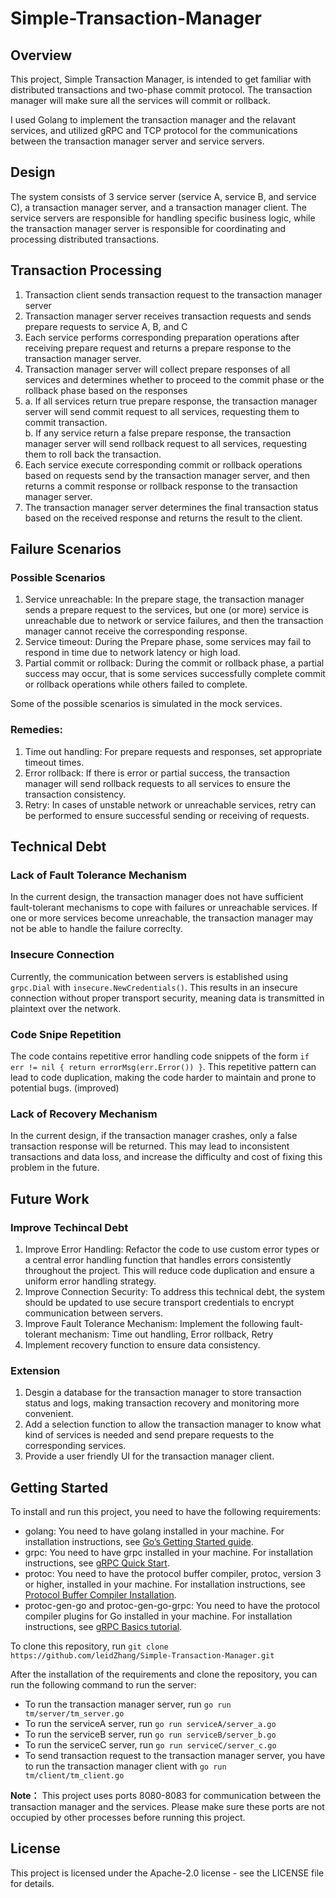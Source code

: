 # Simple-Transaction-Manager
## Overview 
This project, Simple Transaction Manager, is intended to get familiar with distributed transactions and two-phase commit protocol. The transaction manager will make sure all the services will commit or rollback. <br>

I used Golang to implement the transaction manager and the relavant services, and utilized gRPC and TCP protocol for the communications between the transaction manager server and service servers.

## Design  
The system consists of 3 service server (service A, service B, and service C), a transaction manager server, and a transaction manager client. The service servers are responsible for handling specific business logic, while the transaction manager server is responsible for coordinating and processing distributed transactions. 

## Transaction Processing
1. Transaction client sends transaction request to the transaction manager server 
2. Transaction manager server receives transaction requests and sends prepare requests to service A, B, and C 
3. Each service performs corresponding preparation operations after receiving prepare request and returns a prepare response to the transaction manager server. 
4. Transaction manager server will collect prepare responses of all services and determines whether to proceed to the commit phase or the rollback phase based on the responses 
5. a. If all services return true prepare response, the transaction manager server will send commit request to all services, requesting them to commit transaction. <br> b. If any service return a false prepare response, the transaction manager server will send rollback request to all services, requesting them to roll back the transaction.
6. Each service execute corresponding commit or rollback operations based on requests send by the transaction manager server, and then returns a commit response or rollback response to the transaction manager server. 
7. The transaction manager server determines the final transaction status based on the received response and returns the result to the client. 

## Failure Scenarios
### Possible Scenarios
1. Service unreachable: In the prepare stage, the transaction manager sends a prepare request to the services, but one (or more) service is unreachable due to network or service failures, and then the transaction manager cannot receive the corresponding response. 
2. Service timeout: During the Prepare phase, some services may fail to respond in time due to network latency or high load.
3. Partial commit or rollback: During the commit or rollback phase, a partial success may occur, that is some services successfully complete commit or rollback operations while others failed to complete. 

Some of the possible scenarios is simulated in the mock services. 

### Remedies: 
1. Time out handling: For prepare requests and responses, set appropriate timeout times. 
2. Error rollback: If there is error or partial success, the transaction manager will send rollback requests to all services to ensure the transaction consistency. 
3. Retry: In cases of unstable network or unreachable services, retry can be performed to ensure successful sending or receiving of requests.
## Technical Debt
### Lack of Fault Tolerance Mechanism 
In the current design, the transaction manager does not have sufficient fault-tolerant mechanisms to cope with failures or unreachable services. If one or more services become unreachable, the transaction manager may not be able to handle the failure correclty. 
### Insecure Connection 
Currently, the communication between servers is established using `grpc.Dial` with `insecure.NewCredentials()`. This results in an insecure connection without proper transport security, meaning data is transmitted in plaintext over the network. 
### Code Snipe Repetition 
The code contains repetitive error handling code snippets of the form `if err != nil { return errorMsg(err.Error()) }`. This repetitive pattern can lead to code duplication, making the code harder to maintain and prone to potential bugs. (improved) 
### Lack of Recovery Mechanism
In the current design, if the transaction manager crashes, only a false transaction response will be returned. This may lead to inconsistent transactions and data loss, and increase the difficulty and cost of fixing this problem in the future. 

## Future Work
### Improve Techincal Debt
1. Improve Error Handling: Refactor the code to use custom error types or a central error handling function that handles errors consistently throughout the project. This will reduce code duplication and ensure a uniform error handling strategy.
2. Improve Connection Security: To address this technical debt, the system should be updated to use secure transport credentials to encrypt communication between servers. 
3. Improve Fault Tolerance Mechanism: Implement the following fault-tolerant mechanism: Time out handling, Error rollback, Retry 
4. Implement recovery function to ensure data consistency. 
### Extension 
1. Desgin a database for the transaction manager to store transaction status and logs, making transaction recovery and monitoring more convenient. 
2. Add a selection function to allow the transaction manager to know what kind of services is needed and send prepare requests to the corresponding services. 
3. Provide a user friendly UI for the transaction manager client. 

## Getting Started
To install and run this project, you need to have the following requirements:
- golang: You need to have golang installed in your machine. For installation instructions, see <a href="https://go.dev/doc/install">Go’s Getting Started guide</a>.
- grpc: You need to have grpc installed in your machine. For installation instructions, see <a href="https://grpc.io/docs/languages/go/quickstart/">gRPC Quick Start</a>.
- protoc: You need to have the protocol buffer compiler, protoc, version 3 or higher, installed in your machine. For installation instructions, see <a href="https://grpc.io/docs/protoc-installation/">Protocol Buffer Compiler Installation</a>.
- protoc-gen-go and protoc-gen-go-grpc: You need to have the protocol compiler plugins for Go installed in your machine. For installation instructions, see <a href="https://grpc.io/docs/languages/go/basics/#generating-client-and-server-code">gRPC Basics tutorial</a>.

To clone this repository, run `git clone https://github.com/leidZhang/Simple-Transaction-Manager.git`

After the installation of the requirements and clone the repository, you can run the following command to run the server: 
- To run the transaction manager server, run `go run tm/server/tm_server.go`
- To run the serviceA server, run `go run serviceA/server_a.go`
- To run the serviceB server, run `go run serviceB/server_b.go`
- To run the serviceC server, run `go run serviceC/server_c.go`
- To send transaction request to the transaction manager server, you have to run the transaction manager client with `go run tm/client/tm_client.go`

**Note：** This project uses ports 8080-8083 for communication between the transaction manager and the services. Please make sure these ports are not occupied by other processes before running this project.

## License
This project is licensed under the Apache-2.0 license - see the LICENSE file for details.
